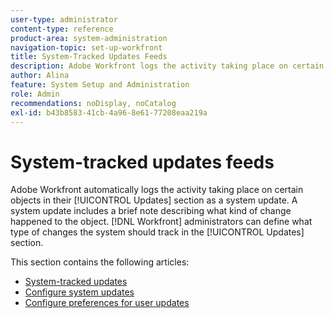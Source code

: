 ```yaml
---
user-type: administrator
content-type: reference
product-area: system-administration
navigation-topic: set-up-workfront
title: System-Tracked Updates Feeds
description: Adobe Workfront logs the activity taking place on certain objects in their [!UICONTROL Updates] area. A system update includes a brief note describing what kind of change happened to the object. [!DNL Workfront] administrators can define what type of changes the system should track in the [!UICONTROL Updates] section.
author: Alina
feature: System Setup and Administration
role: Admin
recommendations: noDisplay, noCatalog
exl-id: b43b8583-41cb-4a96-8e61-77208eaa219a
---
```

# System-tracked updates feeds

<!--Audited: April, 2024-->

Adobe Workfront automatically logs the activity taking place on certain objects in their [!UICONTROL Updates] section as a system update. A system update includes a brief note describing what kind of change happened to the object. [!DNL Workfront] administrators can define what type of changes the system should track in the [!UICONTROL Updates] section.

This section contains the following articles:

* [System-tracked updates](../../../administration-and-setup/set-up-workfront/system-tracked-update-feeds/system-tracked-update-feeds.md)
* [Configure system updates](../../../administration-and-setup/set-up-workfront/system-tracked-update-feeds/configure-system-updates.md)
* [Configure preferences for user updates](../../../administration-and-setup/set-up-workfront/system-tracked-update-feeds/configure-preferences-user-updates.md)
